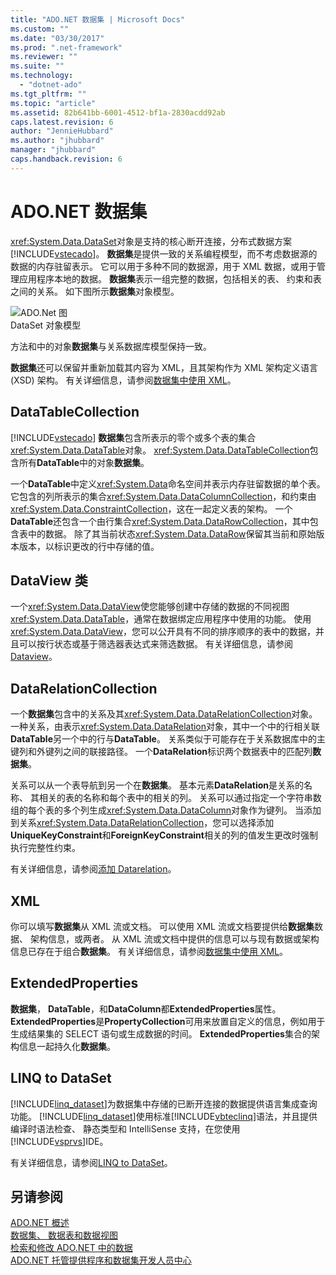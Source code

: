 ```yaml
---
title: "ADO.NET 数据集 | Microsoft Docs"
ms.custom: ""
ms.date: "03/30/2017"
ms.prod: ".net-framework"
ms.reviewer: ""
ms.suite: ""
ms.technology: 
  - "dotnet-ado"
ms.tgt_pltfrm: ""
ms.topic: "article"
ms.assetid: 82b641bb-6001-4512-bf1a-2830acdd92ab
caps.latest.revision: 6
author: "JennieHubbard"
ms.author: "jhubbard"
manager: "jhubbard"
caps.handback.revision: 6
---
```

# ADO.NET 数据集
<xref:System.Data.DataSet>对象是支持的核心断开连接，分布式数据方案[!INCLUDE[vstecado](../../../../includes/vstecado-md.md)]。 **数据集**是提供一致的关系编程模型，而不考虑数据源的数据的内存驻留表示。 它可以用于多种不同的数据源，用于 XML 数据，或用于管理应用程序本地的数据。 **数据集**表示一组完整的数据，包括相关的表、 约束和表之间的关系。 如下图所示**数据集**对象模型。  
  
 ![ADO.Net 图](../../../../docs/framework/data/adonet/media/ado-1-bpuedev11.png "ado_1_bpuedev11")  
DataSet 对象模型  
  
 方法和中的对象**数据集**与关系数据库模型保持一致。  
  
 **数据集**还可以保留并重新加载其内容为 XML，且其架构作为 XML 架构定义语言 (XSD) 架构。 有关详细信息，请参阅[数据集中使用 XML](../../../../docs/framework/data/adonet/dataset-datatable-dataview/using-xml-in-a-dataset.md)。  
  
## <a name="the-datatablecollection"></a>DataTableCollection  
 [!INCLUDE[vstecado](../../../../includes/vstecado-md.md)] **数据集**包含所表示的零个或多个表的集合<xref:System.Data.DataTable>对象。 <xref:System.Data.DataTableCollection>包含所有**DataTable**中的对象**数据集**。  
  
 一个**DataTable**中定义<xref:System.Data>命名空间并表示内存驻留数据的单个表。 它包含的列所表示的集合<xref:System.Data.DataColumnCollection>，和约束由<xref:System.Data.ConstraintCollection>，这在一起定义表的架构。 一个**DataTable**还包含一个由行集合<xref:System.Data.DataRowCollection>，其中包含表中的数据。 除了其当前状态<xref:System.Data.DataRow>保留其当前和原始版本版本，以标识更改的行中存储的值。  
  
## <a name="the-dataview-class"></a>DataView 类  
 一个<xref:System.Data.DataView>使您能够创建中存储的数据的不同视图<xref:System.Data.DataTable>，通常在数据绑定应用程序中使用的功能。 使用<xref:System.Data.DataView>，您可以公开具有不同的排序顺序的表中的数据，并且可以按行状态或基于筛选器表达式来筛选数据。 有关详细信息，请参阅[Dataview](../../../../docs/framework/data/adonet/dataset-datatable-dataview/dataviews.md)。  
  
## <a name="the-datarelationcollection"></a>DataRelationCollection  
 一个**数据集**包含中的关系及其<xref:System.Data.DataRelationCollection>对象。 一种关系，由表示<xref:System.Data.DataRelation>对象，其中一个中的行相关联**DataTable**另一个中的行与**DataTable**。 关系类似于可能存在于关系数据库中的主键列和外键列之间的联接路径。 一个**DataRelation**标识两个数据表中的匹配列**数据集**。  
  
 关系可以从一个表导航到另一个在**数据集**。 基本元素**DataRelation**是关系的名称、 其相关的表的名称和每个表中的相关的列。 关系可以通过指定一个字符串数组的每个表的多个列生成<xref:System.Data.DataColumn>对象作为键列。 当添加到关系<xref:System.Data.DataRelationCollection>，您可以选择添加**UniqueKeyConstraint**和**ForeignKeyConstraint**相关的列的值发生更改时强制执行完整性约束。  
  
 有关详细信息，请参阅[添加 Datarelation](../../../../docs/framework/data/adonet/dataset-datatable-dataview/adding-datarelations.md)。  
  
## <a name="xml"></a>XML  
 你可以填写**数据集**从 XML 流或文档。 可以使用 XML 流或文档要提供给**数据集**数据、 架构信息，或两者。 从 XML 流或文档中提供的信息可以与现有数据或架构信息已存在于组合**数据集**。 有关详细信息，请参阅[数据集中使用 XML](../../../../docs/framework/data/adonet/dataset-datatable-dataview/using-xml-in-a-dataset.md)。  
  
## <a name="extendedproperties"></a>ExtendedProperties  
 **数据集**， **DataTable**，和**DataColumn**都**ExtendedProperties**属性。 **ExtendedProperties**是**PropertyCollection**可用来放置自定义的信息，例如用于生成结果集的 SELECT 语句或生成数据的时间。 **ExtendedProperties**集合的架构信息一起持久化**数据集**。  
  
## <a name="linq-to-dataset"></a>LINQ to DataSet  
 [!INCLUDE[linq_dataset](../../../../includes/linq-dataset-md.md)]为数据集中存储的已断开连接的数据提供语言集成查询功能。 [!INCLUDE[linq_dataset](../../../../includes/linq-dataset-md.md)]使用标准[!INCLUDE[vbteclinq](../../../../includes/vbteclinq-md.md)]语法，并且提供编译时语法检查、 静态类型和 IntelliSense 支持，在您使用[!INCLUDE[vsprvs](../../../../includes/vsprvs-md.md)]IDE。  
  
 有关详细信息，请参阅[LINQ to DataSet](../../../../docs/framework/data/adonet/linq-to-dataset.md)。  
  
## <a name="see-also"></a>另请参阅  
 [ADO.NET 概述](../../../../docs/framework/data/adonet/ado-net-overview.md)   
 [数据集、 数据表和数据视图](../../../../docs/framework/data/adonet/dataset-datatable-dataview/index.md)   
 [检索和修改 ADO.NET 中的数据](../../../../docs/framework/data/adonet/retrieving-and-modifying-data.md)   
 [ADO.NET 托管提供程序和数据集开发人员中心](http://go.microsoft.com/fwlink/?LinkId=217917)